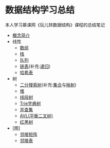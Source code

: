 # 数据结构学习总结
本人学习慕课网《玩儿转数据结构》课程的总结笔记
* [概念简介](https://github.com/Ywfy/Learning-Data-Structure/blob/master/Introduction.md)
* 线性
  * [数组](https://github.com/Ywfy/Learning-Data-Structure/blob/master/Arrays/README.md)
  * [栈](https://github.com/Ywfy/Learning-Data-Structure/blob/master/Stack%20And%20Queue/README.md)
  * [队列](https://github.com/Ywfy/Learning-Data-Structure/blob/master/Stack%20And%20Queue/Queue.md)
  * [链表](https://github.com/Ywfy/Learning-Data-Structure/blob/master/List/README.md)(补充:[递归](https://github.com/Ywfy/Learning-Data-Structure/blob/master/List/Recursion.md))
  * [哈希表]()
* 树
  * [二分搜索树](https://github.com/Ywfy/Learning-Data-Structure/blob/master/Binary%20Search%20Tree/README.md)(补充:[集合](https://github.com/Ywfy/Learning-Data-Structure/blob/master/Set%20and%20Map/README.md#%E9%9B%86%E5%90%88)与[映射](https://github.com/Ywfy/Learning-Data-Structure/blob/master/Set%20and%20Map/Map.md))
  * [堆](https://github.com/Ywfy/Learning-Data-Structure/blob/master/Heap/README.md)
  * [线段树](https://github.com/Ywfy/Learning-Data-Structure/blob/master/Segment%20tree/README.md)
  * [Trie字典树](https://github.com/Ywfy/Learning-Data-Structure/blob/master/Trie/README.md)
  * [并查集](https://github.com/Ywfy/Learning-Data-Structure/blob/master/Union%20Find/README.md)
  * [AVL(平衡二叉树)]()
  * [红黑树]()
* [图]
  * [邻接矩阵]()
  * [邻接表]()
  
